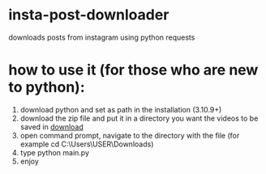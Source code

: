 # insta-post-downloader
downloads posts from instagram using python requests

# how to use it (for those who are new to python):
1. download python and set as path in the installation (3.10.9+)
2. download the zip file and put it in a directory you want the videos to be saved in 
[download](https://github.com/Hecker5556/insta-post-downloader/archive/refs/heads/main.zip)
3. open command prompt, navigate to the directory with the file (for example cd C:\Users\USER\Downloads)
4. type python main.py
5. enjoy
